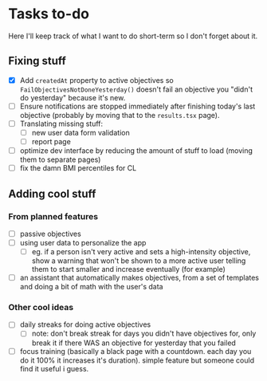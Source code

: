 # Tasks to-do

Here I'll keep track of what I want to do short-term so I don't forget about it.

## Fixing stuff

- [x] Add `createdAt` property to active objectives so `FailObjectivesNotDoneYesterday()` doesn't fail an objective you "didn't do yesterday" because it's new.
- [ ] Ensure notifications are stopped immediately after finishing today's last objective (probably by moving that to the `results.tsx` page).
- [ ] Translating missing stuff:
  - [ ] new user data form validation
  - [ ] report page
- [ ] optimize dev interface by reducing the amount of stuff to load (moving them to separate pages)
- [ ] fix the damn BMI percentiles for CL

## Adding cool stuff

### From planned features

- [ ] passive objectives
- [ ] using user data to personalize the app
  - [ ] eg. if a person isn't very active and sets a high-intensity objective, show a warning that won't be shown to a more active user telling them to start smaller and increase eventually (for example)
- [ ] an assistant that automatically makes objectives, from a set of templates and doing a bit of math with the user's data

### Other cool ideas

- [ ] daily streaks for doing active objectives
  - [ ] note: don't break streak for days you didn't have objectives for, only break it if there WAS an objective for yesterday that you failed
- [ ] focus training (basically a black page with a countdown. each day you do it 100% it increases it's duration). simple feature but someone could find it useful i guess.
